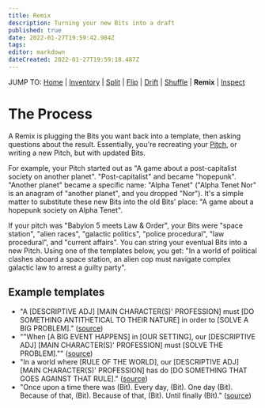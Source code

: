 ```yaml
---
title: Remix
description: Turning your new Bits into a draft
published: true
date: 2022-01-27T19:59:42.984Z
tags: 
editor: markdown
dateCreated: 2022-01-27T19:59:18.487Z
---
```


JUMP TO: [Home](/cct) | [Inventory](/cct/inventory) | [Split](/cct/split) | [Flip](/cct/flip) | [Drift](/cct/drift) | [Shuffle](/cct/shuffle) | **Remix** | [Inspect](/cct/inspect)

# The Process

A Remix is plugging the Bits you want back into a template, then asking questions about the result. Essentially, you're recreating your [Pitch](/cct/inventory), or writing a new Pitch, but with updated Bits.

For example, your Pitch started out as "A game about a post-capitalist society on another planet". "Post-capitalist" and became "hopepunk". "Another planet" became a specific name: "Alpha Tenet" ("Alpha Tenet Nor" is an anagram of "another planet", and you dropped "Nor"). It's a simple matter to substitute these new Bits into the old Bits' place: "A game about a hopepunk society on Alpha Tenet".

If your pitch was "Babylon 5 meets Law & Order", your Bits were "space station", "alien races", "galactic politics", "police procedural", "law procedural", and "current affairs". You can string your eventual Bits into a new Pitch. Using one of the templates below, you get: "In a world of political clashes aboard a space station, an alien cop must navigate complex galactic law to arrest a guilty party".

## Example templates

- "A [DESCRIPTIVE ADJ] [MAIN CHARACTER(S)' PROFESSION] must [DO SOMETHING ANTITHETICAL TO THEIR NATURE] in order to [SOLVE A BIG PROBLEM]." ([source](https://twitter.com/juliayorks/status/1371872858037698560?s=20&t=mI7NC_BqAbl8jI2cbfrzUQ))
- ""When [A BIG EVENT HAPPENS] in [OUR SETTING], our [DESCRIPTIVE ADJ] [MAIN CHARACTER(S)' PROFESSION] must [SOLVE THE PROBLEM]."" ([source](https://twitter.com/juliayorks/status/1371872860076175360?s=20&t=mI7NC_BqAbl8jI2cbfrzUQ))
- "In a world where [RULE OF THE WORLD], our [DESCRIPTIVE ADJ] [MAIN CHARACTER(S)' PROFESSION] has do [DO SOMETHING THAT GOES AGAINST THAT RULE]." ([source](https://twitter.com/juliayorks/status/1371872862118817798?s=20&t=mI7NC_BqAbl8jI2cbfrzUQ))
- "Once upon a time there was (Bit). Every day, (Bit). One day (Bit). Because of that, (Bit). Because of that, (Bit). Until finally (Bit)." ([source](https://www.aerogrammestudio.com/2013/03/07/pixars-22-rules-of-storytelling/))